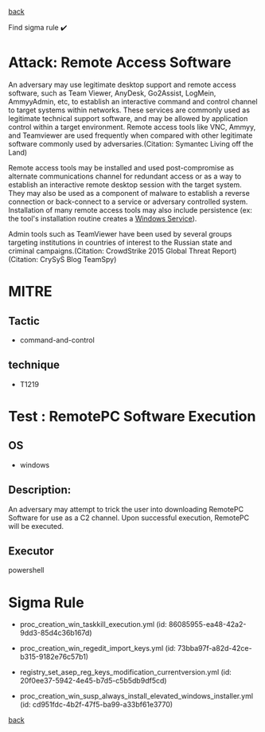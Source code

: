 
[back](../index.md)

Find sigma rule :heavy_check_mark: 

# Attack: Remote Access Software 

An adversary may use legitimate desktop support and remote access software, such as Team Viewer, AnyDesk, Go2Assist, LogMein, AmmyyAdmin, etc, to establish an interactive command and control channel to target systems within networks. These services are commonly used as legitimate technical support software, and may be allowed by application control within a target environment. Remote access tools like VNC, Ammyy, and Teamviewer are used frequently when compared with other legitimate software commonly used by adversaries.(Citation: Symantec Living off the Land)

Remote access tools may be installed and used post-compromise as alternate communications channel for redundant access or as a way to establish an interactive remote desktop session with the target system. They may also be used as a component of malware to establish a reverse connection or back-connect to a service or adversary controlled system. Installation of many remote access tools may also include persistence (ex: the tool's installation routine creates a [Windows Service](https://attack.mitre.org/techniques/T1543/003)).

Admin tools such as TeamViewer have been used by several groups targeting institutions in countries of interest to the Russian state and criminal campaigns.(Citation: CrowdStrike 2015 Global Threat Report)(Citation: CrySyS Blog TeamSpy)

# MITRE
## Tactic
  - command-and-control


## technique
  - T1219


# Test : RemotePC Software Execution
## OS
  - windows


## Description:
An adversary may attempt to trick the user into downloading RemotePC Software for use as a C2 channel. 
Upon successful execution, RemotePC will be executed. 


## Executor
powershell

# Sigma Rule
 - proc_creation_win_taskkill_execution.yml (id: 86085955-ea48-42a2-9dd3-85d4c36b167d)

 - proc_creation_win_regedit_import_keys.yml (id: 73bba97f-a82d-42ce-b315-9182e76c57b1)

 - registry_set_asep_reg_keys_modification_currentversion.yml (id: 20f0ee37-5942-4e45-b7d5-c5b5db9df5cd)

 - proc_creation_win_susp_always_install_elevated_windows_installer.yml (id: cd951fdc-4b2f-47f5-ba99-a33bf61e3770)



[back](../index.md)

